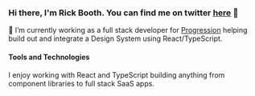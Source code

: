### Hi there, I'm Rick Booth. You can find me on twitter [here](https://twitter.com/rixcy) 👋

🌱 I’m currently working as a full stack developer for [Progression](https://progressionapp.com) helping build out and integrate a Design System using React/TypeScript.

#### Tools and Technologies

I enjoy working with React and TypeScript building anything from component libraries to full stack SaaS apps.

<!--
**Rixcy/rixcy** is a ✨ _special_ ✨ repository because its `README.md` (this file) appears on your GitHub profile.

Here are some ideas to get you started:

- 🔭  I’m currently working on ...
- 🌱  I’m currently learning ...
- 👯  I’m looking to collaborate on ...
- 🤔  I’m looking for help with ...
- 💬  Ask me about ...
- 📫  How to reach me: ...
- 😄  Pronouns: ...
- ⚡  Fun fact: ...
-->
